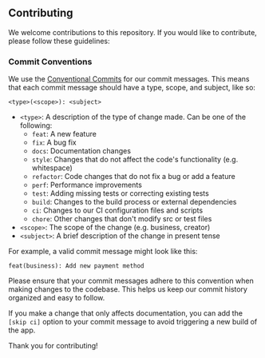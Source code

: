 ## Contributing

We welcome contributions to this repository. If you would like to contribute,
please follow these guidelines:

### Commit Conventions

We use the [Conventional Commits](https://www.conventionalcommits.org) for our
commit messages. This means that each commit message should have a type, scope,
and subject, like so:

`<type>(<scope>): <subject>`

- `<type>`: A description of the type of change made. Can be one of the following:
    - `feat`: A new feature
    - `fix`: A bug fix
    - `docs`: Documentation changes
    - `style`: Changes that do not affect the code's functionality (e.g. whitespace)
    - `refactor`: Code changes that do not fix a bug or add a feature
    - `perf`: Performance improvements
    - `test`: Adding missing tests or correcting existing tests
    - `build`: Changes to the build process or external dependencies
    - `ci`: Changes to our CI configuration files and scripts
    - `chore`: Other changes that don't modify src or test files
- `<scope>`: The scope of the change (e.g. business, creator)
- `<subject>`: A brief description of the change in present tense

For example, a valid commit message might look like this:

`feat(business): Add new payment method`

Please ensure that your commit messages adhere to this convention when making
changes to the codebase. This helps us keep our commit history organized and
easy to follow.

If you make a change that only affects documentation, you can add the
`[skip ci]` option to your commit message to avoid triggering a new build of
the app.

Thank you for contributing!